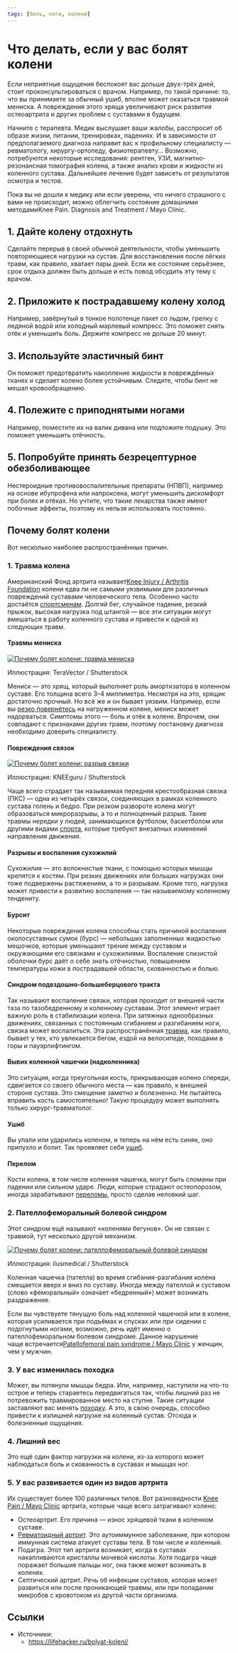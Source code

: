 ```yaml
---
tags: [боль, ноги, колени]
---
```

# Что делать, если у вас болят колени

Если неприятные ощущения беспокоят вас дольше двух-трёх дней, стоит проконсультироваться с врачом. Например, по такой причине: то, что вы принимаете за обычный ушиб, вполне может оказаться травмой мениска. А повреждения этого хряща увеличивают риск развития остеоартрита и других проблем с суставами в будущем.

Начните с терапевта. Медик выслушает ваши жалобы, расспросит об образе жизни, питании, тренировках, падениях. И в зависимости от предполагаемого диагноза направит вас к профильному специалисту — ревматологу, хирургу-ортопеду, физиотерапевту… Возможно, потребуются некоторые исследования: рентген, УЗИ, магнитно-резонансная томография колена, а также анализ крови и жидкости из коленного сустава. Дальнейшее лечение будет зависеть от результатов осмотра и тестов.

Пока вы не дошли к медику или если уверены, что ничего страшного с вами не происходит, можно облегчить состояние домашними методамиKnee Pain. Diagnosis and Treatment / Mayo Clinic.

## 1. Дайте колену отдохнуть
Сделайте перерыв в своей обычной деятельности, чтобы уменьшить повторяющиеся нагрузки на сустав. Для восстановления после лёгких травм, как правило, хватает пары дней. Если же состояние серьёзнее, срок отдыха должен быть дольше и есть повод обсудить эту тему с врачом.

## 2. Приложите к пострадавшему колену холод
Например, завёрнутый в тонкое полотенце пакет со льдом, грелку с ледяной водой или холодный марлевый компресс. Это поможет снять отёк и уменьшить боль. Держите компресс не дольше 20 минут.

## 3. Используйте эластичный бинт
Он поможет предотвратить накопление жидкости в повреждённых тканях и сделает колено более устойчивым. Следите, чтобы бинт не мешал кровообращению.

## 4. Полежите с приподнятыми ногами
Например, поместите их на валик дивана или подложите подушку. Это поможет уменьшить отёчность.

## 5. Попробуйте принять безрецептурное обезболивающее
Нестероидные противовоспалительные препараты (НПВП), например на основе ибупрофена или напроксена, могут уменьшить дискомфорт при болях и отёках. Но учтите, что такие лекарства также имеют побочные эффекты, поэтому их нельзя использовать постоянно.

## Почему болят колени

Вот несколько наиболее распространённых причин.

### 1. Травма колена

Американский Фонд артрита называет[Knee Injury / Arthritis Foundation](https://www.arthritis.org/about-arthritis/where-it-hurts/knee-pain/causes/knee-injury.php "Knee Injury / Arthritis Foundation") колени едва ли не самыми уязвимыми для различных повреждений суставами человеческого тела. Особенно часто достаётся [спортсменам](https://lifehacker.ru/how-to-train-through-injuries/ "Как не потерять форму после травмы и быстрее восстановиться"). Долгий бег, случайное падение, резкий прыжок, высокая нагрузка под штангой — все эти ситуации могут вмешаться в работу коленного сустава и привести к одной из следующих травм.

#### Травмы мениска

[![Почему болят колени: травма мениска](https://cdn.lifehacker.ru/wp-content/uploads/2020/06/Bez-imeni-2_1593146389-630x315.jpg "Разрыв мениска")](https://cdn.lifehacker.ru/wp-content/uploads/2020/06/Bez-imeni-2_1593146389.jpg)

Иллюстрация: TeraVector / Shutterstock

Мениск — это хрящ, который выполняет роль амортизатора в коленном суставе. Его толщина всего 3–4 миллиметра. Несмотря на это, хрящик достаточно прочный. Но всё же и он бывает уязвим. Например, если вы [резко повернётесь](https://lifehacker.ru/letnie-opasnosti/ "Как избежать самых распространённых летних травм и заболеваний") на нагруженном колене, мениск может надорваться. Симптомы этого — боль и отёк в колене. Впрочем, они совпадают с признаками других травм, поэтому постановку диагноза необходимо доверить специалисту.

#### Повреждения связок

[![Почему болят колени: разрыв связки](https://cdn.lifehacker.ru/wp-content/uploads/2020/06/razr_1593155008-630x315.jpg "Разрыв передней крестообразной связки")](https://cdn.lifehacker.ru/wp-content/uploads/2020/06/razr_1593155008.jpg)

Иллюстрация: KNEEguru / Shutterstock

Чаще всего страдает так называемая передняя крестообразная связка (ПКС) — одна из четырёх связок, соединяющих в рамках коленного сустава голень и бедро. При резком развороте колена могут образоваться микроразрывы, а то и полноценный разрыв. Такие травмы нередки у людей, занимающихся футболом, баскетболом или другими видами [спорта](https://lifehacker.ru/athletes-depression/ "Почему заниматься спортом нужно в меру"), которые требуют внезапных изменений направления движения.

#### Разрывы и воспаления сухожилий

Сухожилия — это волокнистые ткани, с помощью которых мышцы крепятся к костям. При резких движениях или больших нагрузках они тоже подвержены растяжениям, а то и разрывам. Кроме того, нагрузка может привести к развитию воспаления — так называемому коленному тендениту.

#### Бурсит

Некоторые повреждения колена способны стать причиной воспаления околосуставных сумок (бурс) — небольших заполненных жидкостью мешочков, которые уменьшают трение между суставом и окружающими его связками и сухожилиями. Воспаление слизистой оболочки бурс даёт о себе знать отёчностью, повышением температуры кожи в пострадавшей области, скованностью и болью.

#### Синдром подвздошно-большеберцового тракта

Так называют воспаление связки, которая проходит от внешней части таза по тазобедренному и коленному суставам. Этот элемент играет важную роль в стабилизации колена. При затяжных однообразных движениях, связанных с постоянным сгибанием и разгибанием ноги, связка может воспалиться. Эта распространённая [травма](https://lifehacker.ru/kogda-pora-bezhat-k-vrachu/ "Что болит у бегунов и когда пора бежать к врачу"), как правило, бывает у тех, кто увлекается бегом, ездой на велосипеде, походами в горы и пауэрлифтингом.

#### Вывих коленной чашечки (надколенника)

Это ситуация, когда треугольная кость, прикрывающая колено спереди, сдвигается со своего обычного места — как правило, к внешней стороне сустава. Это смещение заметно и болезненно. Не пытайтесь вправить кость самостоятельно! Такую процедуру может выполнять только хирург-травматолог.

#### Ушиб

Вы упали или ударились коленом, и теперь на нём есть синяк, оно припухло и болит. Так проявляет себя [ушиб](https://lifehacker.ru/pervaya-pomoshh-pri-ushibe/ "Что делать, если вы ушиблись").

#### Перелом

Кости колена, в том числе коленная чашечка, могут быть сломаны при падении или сильном ударе. Люди, которые страдают остеопорозом, иногда зарабатывают [переломы](https://lifehacker.ru/pervaya-pomoshh-pri-perelome/ "Первая помощь при переломе: что можно и нельзя делать"), просто сделав неловкий шаг.

### 2. Пателлофеморальный болевой синдром

Этот синдром ещё называют «коленями бегунов». Он не связан с травмой, тут несколько другой механизм.

[![Почему болят колени: пателлофеморальный болевой синдром](https://cdn.lifehacker.ru/wp-content/uploads/2020/06/kolen_1593146462-630x315.jpg "Пателлофеморальный болевой синдром")](https://cdn.lifehacker.ru/wp-content/uploads/2020/06/kolen_1593146462-scaled.jpg)

Иллюстрация: ilusmedical / Shutterstock

Коленная чашечка (пателла) во время сгибания-разгибания колена смещается вверх и вниз по суставу. Иногда между пателлой и суставом (слово «феморальный» означает «бедренный») может возникать раздражение.

Если вы чувствуете тянущую боль над коленной чашечкой или в колене, которая усиливается при подъёмах и спусках или при сидении с подогнутыми ногами, возможно, речь идёт именно о пателлофеморальном болевом синдроме. Данное нарушение чаще встречается[Patellofemoral pain syndrome / Mayo Clinic](https://clck.ru/atjUa "Patellofemoral pain syndrome / Mayo Clinic") у женщин, чем у мужчин.

### 3. У вас изменилась походка

Может, вы потянули мышцы бедра. Или, например, наступили на что-то острое и теперь стараетесь передвигаться так, чтобы лишний раз не потревожить травмированное место на ступне. Такие ситуации заставляют вас менять [походку](https://lifehacker.ru/pohodka-i-nastroenie/ "Как особая походка делает людей счастливыми"). А это, в свою очередь, способно привести к излишней нагрузке на коленный сустав. Отсюда и болезненные ощущения.

### 4. Лишний вес

Это ещё один фактор нагрузки на колени, из-за которого может наблюдаться боль и скованность в суставах и мышцах ног.

### 5. У вас развивается один из видов артрита

Их существует более 100 различных типов. Вот разновидности [Knee Pain / Mayo Clinic](https://mayocl.in/2NO2vD6 "Knee Pain / Mayo Clinic") артрита, которые чаще всего затрагивают колено:

-   Остеоартрит. Его причина — износ хрящевой ткани в коленном суставе.
-   [Ревматоидный артрит](https://lifehacker.ru/revmatoidnyj-artrit/ "Откуда берётся ревматоидный артрит, можно ли его предотвратить и как лечить"). Это аутоиммунное заболевание, при котором иммунная система атакует суставы тела. В том числе и коленный.
-   Подагра. Этот тип артрита возникает, когда в суставах накапливаются кристаллы мочевой кислоты. Хотя подагра чаще поражает большие пальцы ног, она также может возникать в коленях.
-   Септический артрит. Речь об инфекции суставов, которая может развиться или после проникающей травмы, или при попадании микробов с кровотоком из другой части организма.

## Ссылки

* Источники:
  * https://lifehacker.ru/bolyat-koleni/